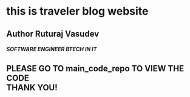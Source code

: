 <h1>this is traveler blog website</h1>
<h2>Author Ruturaj Vasudev</h2>

<h5>SOFTWARE ENGINEER BTECH IN IT</h5>

<h2>PLEASE GO TO main_code_repo TO VIEW THE CODE<br>THANK YOU!</h2>
